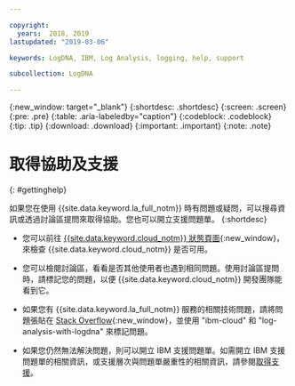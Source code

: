 ```yaml
---

copyright:
  years:  2018, 2019
lastupdated: "2019-03-06"

keywords: LogDNA, IBM, Log Analysis, logging, help, support

subcollection: LogDNA

---
```


{:new_window: target="_blank"}
{:shortdesc: .shortdesc}
{:screen: .screen}
{:pre: .pre}
{:table: .aria-labeledby="caption"}
{:codeblock: .codeblock}
{:tip: .tip}
{:download: .download}
{:important: .important}
{:note: .note}


# 取得協助及支援
{: #gettinghelp}

如果您在使用 {{site.data.keyword.la_full_notm}} 時有問題或疑問，可以搜尋資訊或透過討論區提問來取得協助。您也可以開立支援問題單。
{:shortdesc}

* 您可以前往 [{{site.data.keyword.cloud_notm}} 狀態頁面](https://cloud.ibm.com/status?selected=status){:new_window}，來檢查 {{site.data.keyword.cloud_notm}} 是否可用。

* 您可以檢閱討論區，看看是否其他使用者也遇到相同問題。使用討論區提問時，請標記您的問題，以便 {{site.data.keyword.cloud_notm}} 開發團隊能看到它。
<!--Insert the appropriate Stack Overflow tag for your service for <service_keyword> in URL and text below:  -->
  * 如果您有 {{site.data.keyword.la_full_notm}} 服務的相關技術問題，請將問題張貼在 [Stack Overflow](http://stackoverflow.com/search?q=log-analysis-with-logdna+ibm-cloud){:new_window}，並使用 "ibm-cloud" 和 "log-analysis-with-logdna" 來標記問題。

* 如果您仍然無法解決問題，則可以開立 IBM 支援問題單。如需開立 IBM 支援問題單的相關資訊，或支援層次與問題單嚴重性的相關資訊，請參閱[取得支援](/docs/get-support?topic=get-support-getting-customer-support#getting-customer-support)。
